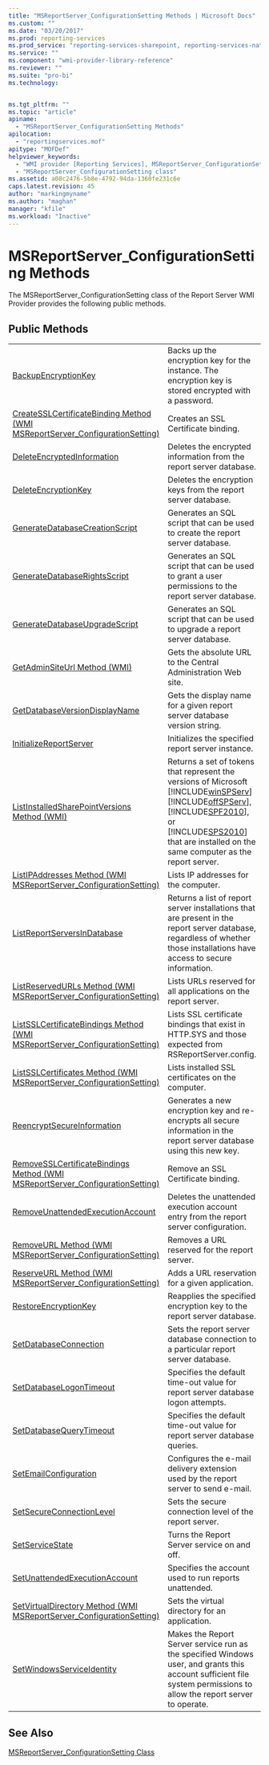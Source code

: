 ```yaml
---
title: "MSReportServer_ConfigurationSetting Methods | Microsoft Docs"
ms.custom: ""
ms.date: "03/20/2017"
ms.prod: reporting-services
ms.prod_service: "reporting-services-sharepoint, reporting-services-native"
ms.service: ""
ms.component: "wmi-provider-library-reference"
ms.reviewer: ""
ms.suite: "pro-bi"
ms.technology: 


ms.tgt_pltfrm: ""
ms.topic: "article"
apiname: 
  - "MSReportServer_ConfigurationSetting Methods"
apilocation: 
  - "reportingservices.mof"
apitype: "MOFDef"
helpviewer_keywords: 
  - "WMI provider [Reporting Services], MSReportServer_ConfigurationSetting class"
  - "MSReportServer_ConfigurationSetting class"
ms.assetid: a08c2476-5b8e-4792-94da-1360fe231c6e
caps.latest.revision: 45
author: "markingmyname"
ms.author: "maghan"
manager: "kfile"
ms.workload: "Inactive"
---
```

# MSReportServer_ConfigurationSetting Methods
  The MSReportServer_ConfigurationSetting class of the Report Server WMI Provider provides the following public methods.  
  
## Public Methods  
  
|||  
|-|-|  
|[BackupEncryptionKey](../../reporting-services/wmi-provider-library-reference/configurationsetting-method-backupencryptionkey.md)|Backs up the encryption key for the instance. The encryption key is stored encrypted with a password.|  
|[CreateSSLCertificateBinding Method &#40;WMI MSReportServer_ConfigurationSetting&#41;](../../reporting-services/wmi-provider-library-reference/configurationsetting-method-createsslcertificatebinding.md)|Creates an SSL Certificate binding.|  
|[DeleteEncryptedInformation](../../reporting-services/wmi-provider-library-reference/configurationsetting-method-deleteencryptedinformation.md)|Deletes the encrypted information from the report server database.|  
|[DeleteEncryptionKey](../../reporting-services/wmi-provider-library-reference/configurationsetting-method-deleteencryptionkey.md)|Deletes the encryption keys from the report server database.|  
|[GenerateDatabaseCreationScript](../../reporting-services/wmi-provider-library-reference/configurationsetting-method-generatedatabasecreationscript.md)|Generates an SQL script that can be used to create the report server database.|  
|[GenerateDatabaseRightsScript](../../reporting-services/wmi-provider-library-reference/configurationsetting-method-generatedatabaserightsscript.md)|Generates an SQL script that can be used to grant a user permissions to the report server database.|  
|[GenerateDatabaseUpgradeScript](../../reporting-services/wmi-provider-library-reference/configurationsetting-method-generatedatabaseupgradescript.md)|Generates an SQL script that can be used to upgrade a report server database.|  
|[GetAdminSiteUrl Method &#40;WMI&#41;](../../reporting-services/wmi-provider-library-reference/configurationsetting-method-getadminsiteurl.md)|Gets the absolute URL to the Central Administration Web site.|  
|[GetDatabaseVersionDisplayName](../../reporting-services/wmi-provider-library-reference/configurationsetting-method-getdatabaseversiondisplayname.md)|Gets the display name for a given report server database version string.|  
|[InitializeReportServer](../../reporting-services/wmi-provider-library-reference/configurationsetting-method-initializereportserver.md)|Initializes the specified report server instance.|  
|[ListInstalledSharePointVersions Method &#40;WMI&#41;](../../reporting-services/wmi-provider-library-reference/configurationsetting-method-listinstalledsharepointversions.md)|Returns a set of tokens that represent the versions of Microsoft [!INCLUDE[winSPServ](../../includes/winspserv-md.md)] [!INCLUDE[offSPServ](../../includes/offspserv-md.md)], [!INCLUDE[SPF2010](../../includes/spf2010-md.md)], or [!INCLUDE[SPS2010](../../includes/sps2010-md.md)] that are installed on the same computer as the report server.|  
|[ListIPAddresses Method &#40;WMI MSReportServer_ConfigurationSetting&#41;](../../reporting-services/wmi-provider-library-reference/configurationsetting-method-listipaddresses.md)|Lists IP addresses for the computer.|  
|[ListReportServersInDatabase](../../reporting-services/wmi-provider-library-reference/configurationsetting-method-listreportserversindatabase.md)|Returns a list of report server installations that are present in the report server database, regardless of whether those installations have access to secure information.|  
|[ListReservedURLs Method &#40;WMI MSReportServer_ConfigurationSetting&#41;](../../reporting-services/wmi-provider-library-reference/configurationsetting-method-listreservedurls.md)|Lists URLs reserved for all applications on the report server.|  
|[ListSSLCertificateBindings Method &#40;WMI MSReportServer_ConfigurationSetting&#41;](../../reporting-services/wmi-provider-library-reference/configurationsetting-method-listsslcertificatebindings.md)|Lists SSL certificate bindings that exist in HTTP.SYS and those expected from RSReportServer.config.|  
|[ListSSLCertificates Method &#40;WMI MSReportServer_ConfigurationSetting&#41;](../../reporting-services/wmi-provider-library-reference/configurationsetting-method-listsslcertificates.md)|Lists installed SSL certificates on the computer.|  
|[ReencryptSecureInformation](../../reporting-services/wmi-provider-library-reference/configurationsetting-method-reencryptsecureinformation.md)|Generates a new encryption key and re-encrypts all secure information in the report server database using this new key.|  
|[RemoveSSLCertificateBindings Method &#40;WMI MSReportServer_ConfigurationSetting&#41;](../../reporting-services/wmi-provider-library-reference/configurationsetting-method-removesslcertificatebinding.md)|Remove an SSL Certificate binding.|  
|[RemoveUnattendedExecutionAccount](../../reporting-services/wmi-provider-library-reference/configurationsetting-method-removeunattendedexecutionaccount.md)|Deletes the unattended execution account entry from the report server configuration.|  
|[RemoveURL Method &#40;WMI MSReportServer_ConfigurationSetting&#41;](../../reporting-services/wmi-provider-library-reference/configurationsetting-method-removeurl.md)|Removes a URL reserved for the report server.|  
|[ReserveURL Method &#40;WMI MSReportServer_ConfigurationSetting&#41;](../../reporting-services/wmi-provider-library-reference/configurationsetting-method-reserveurl.md)|Adds a URL reservation for a given application.|  
|[RestoreEncryptionKey](../../reporting-services/wmi-provider-library-reference/configurationsetting-method-restoreencryptionkey.md)|Reapplies the specified encryption key to the report server database.|  
|[SetDatabaseConnection](../../reporting-services/wmi-provider-library-reference/configurationsetting-method-setdatabaseconnection.md)|Sets the report server database connection to a particular report server database.|  
|[SetDatabaseLogonTimeout](../../reporting-services/wmi-provider-library-reference/configurationsetting-method-setdatabaselogontimeout.md)|Specifies the default time-out value for report server database logon attempts.|  
|[SetDatabaseQueryTimeout](../../reporting-services/wmi-provider-library-reference/configurationsetting-method-setdatabasequerytimeout.md)|Specifies the default time-out value for report server database queries.|  
|[SetEmailConfiguration](../../reporting-services/wmi-provider-library-reference/configurationsetting-method-setemailconfiguration.md)|Configures the e-mail delivery extension used by the report server to send e-mail.|  
|[SetSecureConnectionLevel](../../reporting-services/wmi-provider-library-reference/configurationsetting-method-setsecureconnectionlevel.md)|Sets the secure connection level of the report server.|  
|[SetServiceState](../../reporting-services/wmi-provider-library-reference/configurationsetting-method-setservicestate.md)|Turns the Report Server service on and off.|  
|[SetUnattendedExecutionAccount](../../reporting-services/wmi-provider-library-reference/configurationsetting-method-setunattendedexecutionaccount.md)|Specifies the account used to run reports unattended.|  
|[SetVirtualDirectory Method &#40;WMI MSReportServer_ConfigurationSetting&#41;](../../reporting-services/wmi-provider-library-reference/configurationsetting-method-setvirtualdirectory.md)|Sets the virtual directory for an application.|  
|[SetWindowsServiceIdentity](../../reporting-services/wmi-provider-library-reference/configurationsetting-method-setwindowsserviceidentity.md)|Makes the Report Server service run as the specified Windows user, and grants this account sufficient file system permissions to allow the report server to operate.|  
  
## See Also  
 [MSReportServer_ConfigurationSetting Class](../../reporting-services/wmi-provider-library-reference/msreportserver-configurationsetting-class.md)  
  
  
